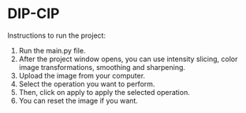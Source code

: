 # DIP-CIP

Instructions to run the project:

1. Run the main.py file.
2. After the project window opens, you can use intensity slicing, color image transformations, smoothing and sharpening.
3. Upload the image from your computer.
4. Select the operation you want to perform.
5. Then, click on apply to apply the selected operation.
6. You can reset the image if you want.
